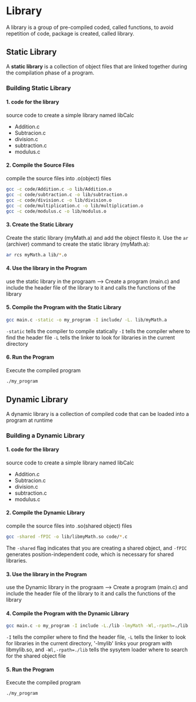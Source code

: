 # Library
A library is a group of pre-compiled coded, called functions, to avoid repetition of code, package is created, called library.


## Static Library

A **static library** is a collection of object files that are linked together during the compilation phase of a program.

### Building Static Library

#### 1. code  for the library

source code to create a simple library named libCalc

- Addition.c
- Subtracion.c
- division.c
- subtraction.c
- modulus.c
 
#### 2. Compile the Source Files

compile the source files into .o(object) files

```bash
gcc -c code/Addition.c -o lib/Addition.o
gcc -c code/subtraction.c -o lib/subtraction.o
gcc -c code/division.c -o lib/division.o
gcc -c code/multiplication.c -o lib/multiplication.o
gcc -c code/modulus.c -o lib/modulus.o
```

#### 3. Create the Static Library

Create the static library (myMath.a) and add the object filesto it.
Use the `ar` (archiver) command to create the static library (myMath.a):
```bash
ar rcs myMath.a lib/*.o
```
#### 4. Use the library in the Program

use the static library in the prograam --> Create a program (main.c) and include the header
file of the library to it and calls the functions of the library


#### 5. Compile the Program with the Static Library

```bash
gcc main.c -static -o my_program -I include/ -L. lib/myMath.a
```
`-static` tells the compiler to compile statically
`-I` tells the compiler where to find the header file
`-L` tells the linker to look for libraries in the current directory


#### 6. Run the Program

Execute the compiled program
```bash
./my_program
```


## Dynamic Library

A dynamic library is a collection of compiled code that can be loaded into a program at runtime

### Building a Dynamic Library

#### 1. code  for the library

source code to create a simple library named libCalc

- Addition.c
- Subtracion.c
- division.c
- subtraction.c
- modulus.c


#### 2. Compile the Dynamic Library

compile the source files into .so(shared object) files

```bash
gcc -shared -fPIC -o lib/libmyMath.so code/*.c
```
The `-shared` flag indicates that you are creating a shared object, and `-fPIC` generates position-independent code, which is necessary for shared libraries.

#### 3. Use the library in the Program

use the Dynamic library in the prograam --> Create a program (main.c) and include the header
file of the library to it and calls the functions of the library


#### 4. Compile the Program with the Dynamic Library

```bash
gcc main.c -o my_program -I include -L./lib -lmyMath -Wl,-rpath=./lib
```
`-I` tells the compiler where to find the header file, `-L` tells the linker to look for libraries in the current directory, '-lmylib' links your program with libmylib.so, and `-Wl,-rpath=./lib` tells the sysytem loader where to search for the shared object file


#### 5. Run the Program

Execute the compiled program
```bash
./my_program
```




 






